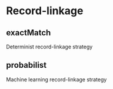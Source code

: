 # Record-linkage

## exactMatch
Determinist record-linkage strategy

## probabilist
Machine learning record-linkage strategy
